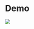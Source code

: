 # Demo
![](https://github.com/Natalia-Alexandrova/Prediction-of-a-book-s-rating/blob/main/demo_MLOPS.gif)
